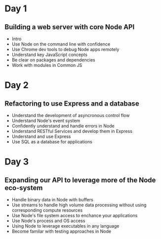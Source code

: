 # Day 1 
## Building a web server with core Node API
- Intro
- Use Node on the command line with confidence
- Use Chrome dev tools to debug Node apps remotely
- Understand key JavaScript concepts
- Be clear on packages and dependencies
- Work with modules in Common JS


# Day 2
## Refactoring to use Express and a database
- Understand the development of asyncronous control flow
- Understand Node's event system
- Confidently understand and handle errors in Node
- Understand RESTful Services and develop them in Express
- Understand and use Express
- Use SQL as a database for applications


# Day 3
## Expanding our API to leverage more of the Node eco-system
- Handle binary data in Node with buffers
- Use streams to handle high volume data processing without using corresponding compute resources
- Use Node's file system access to enchance your applications
- Use Node's process and OS access
- Using Node to leverage executables in any language
- Become familar with testing approaches in Node